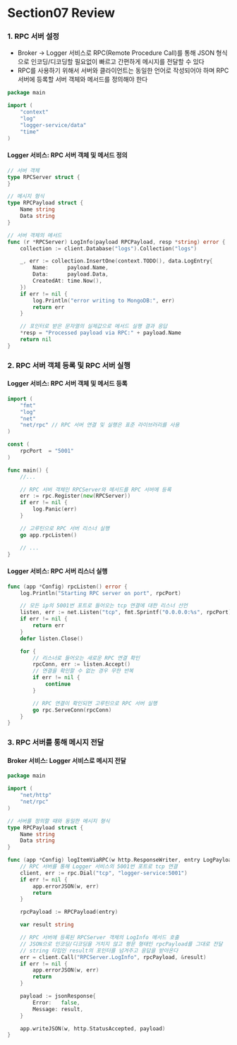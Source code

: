 # Section07 Review

### 1. RPC 서버 설정

- Broker -> Logger 서비스로 RPC(Remote Procedure Call)를 통해 JSON 형식으로 인코딩/디코딩할 필요없이 빠르고 간편하게 메시지를 전달할 수 있다
- RPC를 사용하기 위해서 서버와 클라이언트는 동일한 언어로 작성되어야 하며 RPC 서버에 등록할 서버 객체와 메서드를 정의해야 한다

```go
package main

import (
	"context"
	"log"
	"logger-service/data"
	"time"
)
```

#### Logger 서비스: RPC 서버 객체 및 메서드 정의

```go
// 서버 객체
type RPCServer struct {
}

// 메시지 형식
type RPCPayload struct {
	Name string
	Data string
}

// 서버 객체의 메서드
func (r *RPCServer) LogInfo(payload RPCPayload, resp *string) error {
	collection := client.Database("logs").Collection("logs")

	_, err := collection.InsertOne(context.TODO(), data.LogEntry{
		Name:      payload.Name,
		Data:      payload.Data,
		CreatedAt: time.Now(),
	})
	if err != nil {
		log.Println("error writing to MongoDB:", err)
		return err
	}

    // 포인터로 받은 문자열의 실제값으로 메서드 실행 결과 응답
	*resp = "Processed payload via RPC:" + payload.Name
	return nil
}

```


### 2. RPC 서버 객체 등록 및 RPC 서버 실행

#### Logger 서비스: RPC 서버 객체 및 메서드 등록

```go
import (
	"fmt"
	"log"
	"net"
	"net/rpc" // RPC 서버 연결 및 실행은 표준 라이브러리를 사용
)

const (
	rpcPort  = "5001"
)

func main() {
    //...

	// RPC 서버 객체인 RPCServer와 메서드를 RPC 서버에 등록
	err := rpc.Register(new(RPCServer))
	if err != nil {
		log.Panic(err)
	}

    // 고루틴으로 RPC 서버 리스너 실행
	go app.rpcListen()

    // ...
}
```

#### Logger 서비스: RPC 서버 리스너 실행

```go
func (app *Config) rpcListen() error {
	log.Println("Starting RPC server on port", rpcPort)

    // 모든 ip의 5001번 포트로 들어오는 tcp 연결에 대한 리스너 선언
	listen, err := net.Listen("tcp", fmt.Sprintf("0.0.0.0:%s", rpcPort))
	if err != nil {
		return err
	}
	defer listen.Close()

	for {
        // 리스너로 들어오는 새로운 RPC 연결 확인
		rpcConn, err := listen.Accept()
        // 연결을 확인할 수 없는 경우 무한 반복
		if err != nil {
			continue
		}

        // RPC 연결이 확인되면 고루틴으로 RPC 서버 실행
		go rpc.ServeConn(rpcConn)
	}
}
```

### 3. RPC 서버를 통해 메시지 전달

#### Broker 서비스: Logger 서비스로 메시지 전달

```go
package main

import (
	"net/http"
	"net/rpc"
)

// 서버를 정의할 때와 동일한 메시지 형식
type RPCPayload struct {
	Name string
	Data string
}

func (app *Config) logItemViaRPC(w http.ResponseWriter, entry LogPayload) {
    // RPC 서버를 통해 Logger 서비스의 5001번 포트로 tcp 연결
	client, err := rpc.Dial("tcp", "logger-service:5001")
	if err != nil {
		app.errorJSON(w, err)
		return
	}

	rpcPayload := RPCPayload(entry)

	var result string

    // RPC 서버에 등록된 RPCServer 객체의 LogInfo 메서드 호출
    // JSON으로 인코딩/디코딩을 거치지 않고 평문 형태인 rpcPayload를 그대로 전달
    // string 타입인 result의 포인터를 넘겨주고 응답을 받아온다
	err = client.Call("RPCServer.LogInfo", rpcPayload, &result)
	if err != nil {
		app.errorJSON(w, err)
		return
	}

	payload := jsonResponse{
		Error:   false,
		Message: result,
	}

	app.writeJSON(w, http.StatusAccepted, payload)
}
```